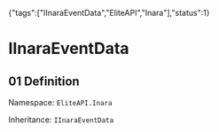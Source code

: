 {"tags":["IInaraEventData","EliteAPI","Inara"],"status":1}

# IInaraEventData

## 01 Definition

Namespace: `EliteAPI.Inara`

Inheritance: `IInaraEventData`

